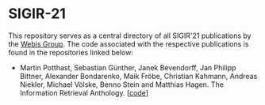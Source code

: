 # SIGIR-21

This repository serves as a central directory of all SIGIR'21 publications by the [Webis Group](https://webis.de). The code associated with the respective publications is found in the repositories linked below:


* Martin Potthast, Sebastian Günther, Janek Bevendorff, Jan Philipp Bittner, Alexander Bondarenko, Maik Fröbe, Christian Kahmann, Andreas Niekler, Michael Völske, Benno Stein and Matthias Hagen. The Information Retrieval Anthology. [[code](https://github.com/webis-de/sigir21-ir-anthology)]

